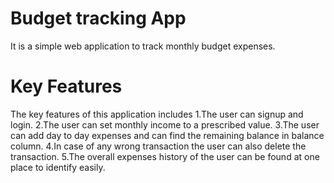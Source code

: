 # Budget tracking App
It is a simple web application to track monthly budget expenses.
# Key Features
The key features of this application includes
1.The user can signup and login.
2.The user can set monthly income to a prescribed value.
3.The user can add day to day expenses and can find the remaining balance in balance column.
4.In case of any wrong transaction the user can also delete the transaction.
5.The overall expenses history of the user can be found at one place to identify easily.
 
